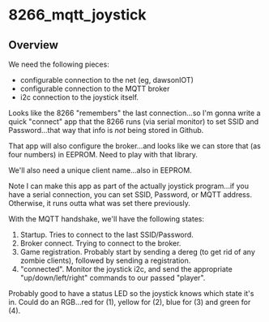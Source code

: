 # 8266_mqtt_joystick

## Overview
We need the following pieces:
- configurable connection to the net (eg, dawsonIOT)
- configurable connection to the MQTT broker
- i2c connection to the joystick itself.

Looks like the 8266 "remembers" the last connection...so I'm gonna write a quick "connect" app that the 8266 runs (via serial monitor) to set SSID and Password...that way that info is *not* being stored in Github. 

That app will also configure the broker...and looks like we can store that (as four numbers) in EEPROM.  Need to play with that library. 

We'll also need a unique client name...also in EEPROM.

Note I can make this app as part of the actually joystick program...if you have a serial connection, you can set SSID, Password, or MQTT address.  Otherwise, it runs outta what was set there previously.

With the MQTT handshake, we'll have the following states:
1) Startup.  Tries to connect to the last SSID/Password.
2) Broker connect.  Trying to connect to the broker.
3) Game registration.  Probably start by sending a dereg (to get rid of any zombie clients), followed by sending a registration.  
4) "connected".  Monitor the joystick i2c, and send the appropriate "up/down/left/right" commands to our passed "player".

Probably good to have a status LED so the joystick knows which state it's in.  Could do an RGB...red for (1), yellow for (2), blue for (3) and green for (4).
